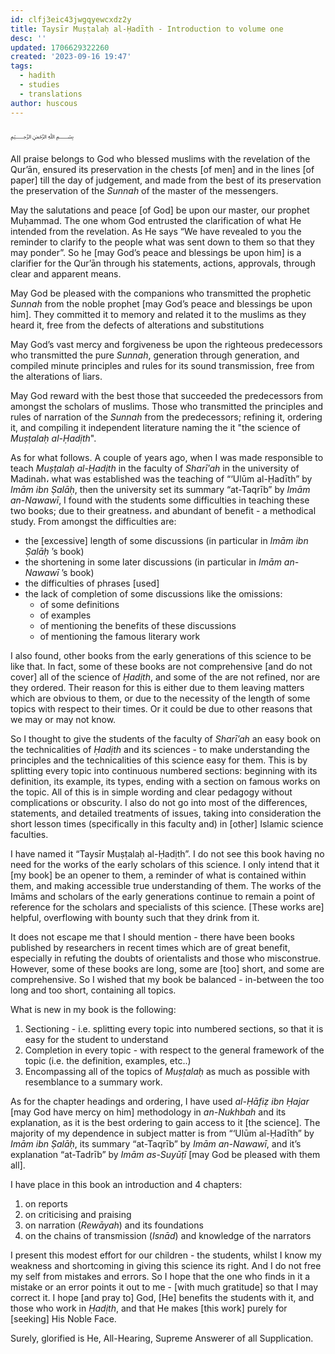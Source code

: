 ```yaml
---
id: clfj3eic43jwgqyewcxdz2y
title: Taysīr Muṣṭalaḥ al-Ḥadīth - Introduction to volume one
desc: ''
updated: 1706629322260
created: '2023-09-16 19:47'
tags:
  - hadith
  - studies
  - translations
author: huscous
---
```


﷽

All praise belongs to God who blessed muslims with the revelation of the
Qur’ān, ensured its preservation in the chests \[of men\] and in the
lines \[of paper\] till the day of judgement, and made from the best of
its preservation the preservation of the *Sunnah* of the master of the
messengers.

May the salutations and peace \[of God\] be upon our master, our prophet
Muḥammad. The one whom God entrusted the clarification of what He
intended from the revelation. As He says “We have revealed to you the
reminder to clarify to the people what was sent down to them so that
they may ponder”. So he \[may God’s peace and blessings be upon him\] is
a clarifier for the Qur’ān through his statements, actions, approvals,
through clear and apparent means.

May God be pleased with the companions who transmitted the prophetic
*Sunnah* from the noble prophet \[may God’s peace and blessings be upon
him\]. They committed it to memory and related it to the muslims as they
heard it, free from the defects of alterations and substitutions

May God’s vast mercy and forgiveness be upon the righteous predecessors
who transmitted the pure *Sunnah*, generation through generation, and
compiled minute principles and rules for its sound transmission, free
from the alterations of liars.

May God reward with the best those that succeeded the predecessors from
amongst the scholars of muslims. Those who transmitted the principles
and rules of narration of the *Sunnah* from the predecessors; refining
it, ordering it, and compiling it independent literature naming the it
"the science of *Muṣṭalaḥ al-Ḥadịth*".

As for what follows. A couple of years ago, when I was made responsible
to teach *Muṣṭalaḥ al-Ḥadịth* in the faculty of *Sharī’ah* in the
university of Madinah، what was established was the teaching of “‘Ulūm
al-Ḥadīth” by *Imām ibn Ṣalāḥ*, then the university set its summary
“at-Taqrīb” by *Imām an-Nawawī*, I found with the students some
difficulties in teaching these two books; due to their greatness، and
abundant of benefit - a methodical study. From amongst the difficulties
are:

- the \[excessive\] length of some discussions (in particular in *Imām ibn Ṣalāḥ* ’s book)
- the shortening in some later discussions (in particular in *Imām an-Nawawī* ’s book) 
- the difficulties of phrases \[used\]
- the lack of completion of some discussions like the omissions:
  - of some definitions
  - of examples
  - of mentioning the benefits of these discussions
  - of mentioning the famous literary work

I also found, other books from the early generations of this science to
be like that. In fact, some of these books are not comprehensive \[and
do not cover\] all of the science of *Ḥadịth*, and some of the are not
refined, nor are they ordered. Their reason for this is either due to
them leaving matters which are obvious to them, or due to the necessity
of the length of some topics with respect to their times. Or it could be
due to other reasons that we may or may not know.

So I thought to give the students of the faculty of *Sharī’ah* an easy
book on the technicalities of *Ḥadịth* and its sciences - to make
understanding the principles and the technicalities of this science easy
for them. This is by splitting every topic into continuous numbered
sections: beginning with its definition, its example, its types, ending
with a section on famous works on the topic. All of this is in simple
wording and clear pedagogy without complications or obscurity. I also do
not go into most of the differences, statements, and detailed treatments
of issues, taking into consideration the short lesson times
(specifically in this faculty and) in \[other\] Islamic science
faculties.

I have named it “Taysīr Muṣṭalaḥ al-Ḥadịth”. I do not see this book
having no need for the works of the early scholars of this science. I
only intend that it \[my book\] be an opener to them, a reminder of what
is contained within them, and making accessible true understanding of
them. The works of the Imāms and scholars of the early generations
continue to remain a point of reference for the scholars and specialists
of this science. \[These works are\] helpful, overflowing with bounty
such that they drink from it.

It does not escape me that I should mention - there have been books
published by researchers in recent times which are of great benefit,
especially in refuting the doubts of orientalists and those who
misconstrue. However, some of these books are long, some are \[too\]
short, and some are comprehensive. So I wished that my book be balanced - in-between the too long and too short, containing all topics.

What is new in my book is the following:

1. Sectioning - i.e. splitting every topic into numbered sections, so that it is easy for the student to understand
1. Completion in every topic - with respect to the general framework of the topic (i.e. the definition, examples, etc..)
1. Encompassing all of the topics of *Muṣṭalaḥ* as much as possible with resemblance to a summary work.

As for the chapter headings and ordering, I have used *al-Ḥāfiẓ ibn
Ḥajar* \[may God have mercy on him\] methodology in *an-Nukhbah* and
its explanation, as it is the best ordering to gain access to it \[the
science\]. The majority of my dependence in subject matter is from
“‘Ulūm al-Ḥadīth” by *Imām ibn Ṣalāḥ*, its summary “at-Taqrīb” by
*Imām an-Nawawī*, and it’s explanation “at-Tadrīb” by *Imām as-Suyūṭī*
\[may God be pleased with them all\].

I have place in this book an introduction and 4 chapters:

1. on reports
1. on criticising and praising
1. on narration (*Rewāyah*) and its foundations
1. on the chains of transmission (*Isnād*) and knowledge of the narrators

I present this modest effort for our children - the students, whilst I
know my weakness and shortcoming in giving this science its right. And I
do not free my self from mistakes and errors. So I hope that the one who
finds in it a mistake or an error points it out to me - \[with much
gratitude\] so that I may correct it. I hope \[and pray to\] God, \[He\]
benefits the students with it, and those who work in *Ḥadịth*, and that
He makes \[this work\] purely for \[seeking\] His Noble Face.

Surely, glorified is He, All-Hearing, Supreme Answerer of all
Supplication.
